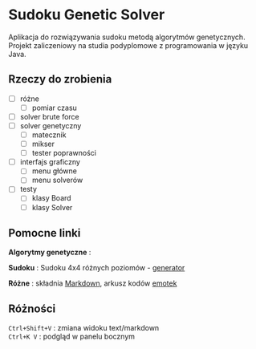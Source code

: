 # Sudoku Genetic Solver
Aplikacja do rozwiązywania sudoku metodą algorytmów genetycznych. Projekt zaliczeniowy na studia podyplomowe z programowania w języku Java.

## Rzeczy do zrobienia
- [ ] różne
  - [ ] pomiar czasu
- [ ] solver brute force
- [ ] solver genetyczny
  - [ ] matecznik
  - [ ] mikser
  - [ ] tester poprawności
- [ ] interfajs graficzny
  - [ ] menu główne
  - [ ] menu solverów
- [ ] testy
  - [ ] klasy Board
  - [ ] klasy Solver

## Pomocne linki
**Algorytmy genetyczne** : 

**Sudoku** :
Sudoku 4x4 różnych poziomów - [generator](https://puzzlemadness.co.uk/16by16giantsudoku/easy)

**Różne** :
składnia [Markdown](https://www.markdownguide.org/cheat-sheet/), 
arkusz kodów [emotek](https://www.webfx.com/tools/emoji-cheat-sheet/)

## Różności
`Ctrl+Shift+V` : zmiana widoku text/markdown \
`Ctrl+K V` : podgląd w panelu bocznym